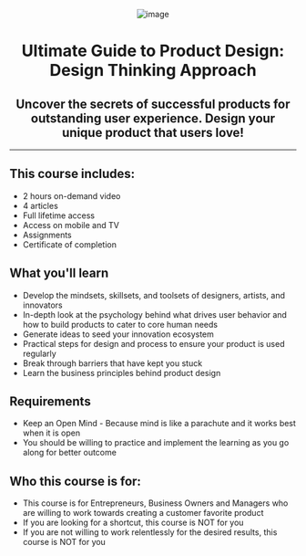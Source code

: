 <div align="center">

![image](https://user-images.githubusercontent.com/51442719/170886953-92ad5f58-2736-4ac1-b17e-6753044dd822.png)

# Ultimate Guide to Product Design: Design Thinking Approach
## Uncover the secrets of successful products for outstanding user experience. Design your unique product that users love!


</div>

---

## This course includes:
- 2 hours on-demand video
- 4 articles
- Full lifetime access
- Access on mobile and TV
- Assignments
- Certificate of completion

## What you'll learn
- Develop the mindsets, skillsets, and toolsets of designers, artists, and innovators
- In-depth look at the psychology behind what drives user behavior and how to build products to cater to core human needs
- Generate ideas to seed your innovation ecosystem
- Practical steps for design and process to ensure your product is used regularly
- Break through barriers that have kept you stuck
- Learn the business principles behind product design

## Requirements
- Keep an Open Mind - Because mind is like a parachute and it works best when it is open
- You should be willing to practice and implement the learning as you go along for better outcome

## Who this course is for:
- This course is for Entrepreneurs, Business Owners and Managers who are willing to work towards creating a customer favorite product
- If you are looking for a shortcut, this course is NOT for you
- If you are not willing to work relentlessly for the desired results, this course is NOT for you


